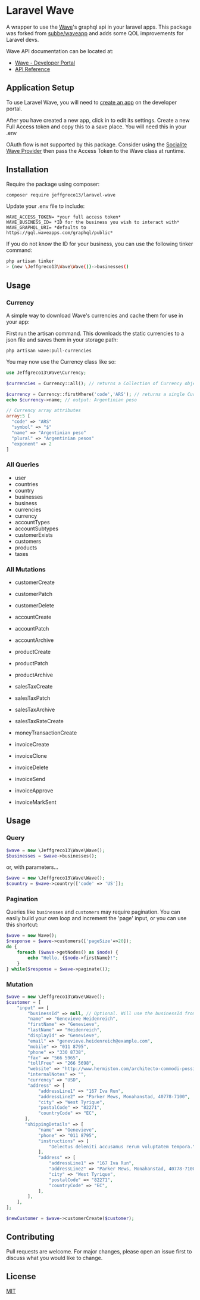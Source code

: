 # Laravel Wave

A wrapper to use the [Wave][wave-app]'s graphql api in your laravel apps. This package was forked from [subbe/waveapp][subbe-waveapp] and adds some QOL improvements for Laravel devs.

Wave API documentation can be located at:

- [Wave - Developer Portal][wave-documentation-url]
- [API Reference][wave-api-reference]

## Application Setup

To use Laravel Wave, you will need to [create an app][wave-create-an-app] on the developer portal.

After you have created a new app, click in to edit its settings. Create a new Full Access token and copy this to a save place. You will need this in your .env

OAuth flow is not supported by this package. Consider using the [Socialite Wave Provider][socialite-wave] then pass the Access Token to the Wave class at runtime.

## Installation

Require the package using composer:

```bash
composer require jeffgreco13/laravel-wave
```

Update your .env file to include:

```
WAVE_ACCESS_TOKEN= *your full access token*
WAVE_BUSINESS_ID= *ID for the business you wish to interact with*
WAVE_GRAPHQL_URI= *defaults to https://gql.waveapps.com/graphql/public*
```

If you do not know the ID for your business, you can use the following tinker command:

```bash
php artisan tinker
> (new \Jeffgreco13\Wave\Wave())->businesses()
```

## Usage

### Currency

A simple way to download Wave's currencies and cache them for use in your app:

First run the artisan command. This downloads the static currencies to a json file and saves them in your storage path:

```
php artisan wave:pull-currencies
```
You may now use the Currency class like so:

```php
use Jeffgreco13\Wave\Currency;

$currencies = Currency::all(); // returns a Collection of Currency objects

$currency = Currency::firstWhere('code','ARS'); // returns a single Currency object if found, or null
echo $currency->name; // output: Argentinian peso

// Currency array attributes
array:5 [
  "code" => "ARS"
  "symbol" => "$"
  "name" => "Argentinian peso"
  "plural" => "Argentinian pesos"
  "exponent" => 2
]

```

### All Queries

- user
- countries
- country
- businesses
- business
- currencies
- currency
- accountTypes
- accountSubtypes
- customerExists
- customers
- products
- taxes

### All Mutations

- customerCreate
- customerPatch
- customerDelete

- accountCreate
- accountPatch
- accountArchive

- productCreate
- productPatch
- productArchive

- salesTaxCreate
- salesTaxPatch
- salesTaxArchive
- salesTaxRateCreate

- moneyTransactionCreate

- invoiceCreate
- invoiceClone
- invoiceDelete
- invoiceSend
- invoiceApprove
- invoiceMarkSent

## Usage

### Query

```php
$wave = new \Jeffgreco13\Wave\Wave();
$businesses = $wave->businesses();
```

or, with parameters...

```php
$wave = new \Jeffgreco13\Wave\Wave();
$country = $wave->country(['code' => 'US']);
```

### Pagination

Queries like `businesses` and `customers` may require pagination. You can easily build your own loop and increment the 'page' input, or you can use this shortcut:

```php
$wave = new Wave();
$response = $wave->customers(['pageSize'=>20]);
do {
    foreach ($wave->getNodes() as $node) {
        echo "Hello, {$node->firstName}!";
    }
} while($response = $wave->paginate());
```

### Mutation

```php
$wave = new \Jeffgreco13\Wave\Wave();
$customer = [
    "input" => [
        "businessId" => null, // Optional. Will use the businessId from your config/env by default
        "name" => "Genevieve Heidenreich",
        "firstName" => "Genevieve",
        "lastName" => "Heidenreich",
        "displayId" => "Genevieve",
        "email" => "genevieve.heidenreich@example.com",
        "mobile" => "011 8795",
        "phone" => "330 8738",
        "fax" => "566 5965",
        "tollFree" => "266 5698",
        "website" => "http://www.hermiston.com/architecto-commodi-possimus-esse-non-necessitatibus",
        "internalNotes" => "",
        "currency" => "USD",
        "address" => [
            "addressLine1" => "167 Iva Run",
            "addressLine2" => "Parker Mews, Monahanstad, 40778-7100",
            "city" => "West Tyrique",
            "postalCode" => "82271",
            "countryCode" => "EC",
       ],
       "shippingDetails" => [
            "name" => "Genevieve",
            "phone" => "011 8795",
            "instructions" => [
                "Delectus deleniti accusamus rerum voluptatem tempora.",
            ],
            "address" => [
                "addressLine1" => "167 Iva Run",
                "addressLine2" => "Parker Mews, Monahanstad, 40778-7100",
                "city" => "West Tyrique",
                "postalCode" => "82271",
                "countryCode" => "EC",
            ],
        ],
    ],
];

$newCustomer = $wave->customerCreate($customer);
```

## Contributing

Pull requests are welcome. For major changes, please open an issue first to discuss what you would like to change.

## License

[MIT](./LICENSE.md)

[wave-app]: https://www.waveapps.com/

[wave-documentation-url]: https://developer.waveapps.com/hc/en-us/categories/360001114072

[wave-api-reference]: https://developer.waveapps.com/hc/en-us/articles/360019968212-API-Reference

[wave-create-an-app]: https://developer.waveapps.com/hc/en-us/articles/360019762711

[socialite-wave]: https://github.com/SocialiteProviders/Providers/tree/master/src/Wave

[subbe-waveapp]: https://github.com/subbe/waveapp
